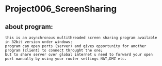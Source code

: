 # Project006_ScreenSharing
## about program:
	this is an asynchronous multithreaded screen sharing program available in 32bit version under windows;
	program can open ports (server) and gives opportunity for another program (client) to connect throught the one;
	but to share server over global internet u need to forward your open port manually by using your router settings NAT,DMZ etc.
 
   
